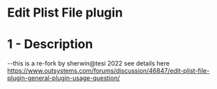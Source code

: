 # Edit Plist File plugin
# 1 - Description
--this is a re-fork by sherwin@tesi 2022
see details here https://www.outsystems.com/forums/discussion/46847/edit-plist-file-plugin-general-plugin-usage-question/
 
 
